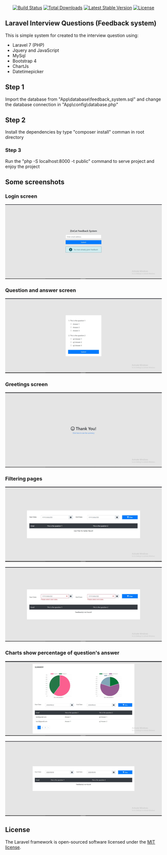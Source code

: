 <p align="center">
<a href="https://travis-ci.org/laravel/framework"><img src="https://travis-ci.org/laravel/framework.svg" alt="Build Status"></a>
<a href="https://packagist.org/packages/laravel/framework"><img src="https://poser.pugx.org/laravel/framework/d/total.svg" alt="Total Downloads"></a>
<a href="https://packagist.org/packages/laravel/framework"><img src="https://poser.pugx.org/laravel/framework/v/stable.svg" alt="Latest Stable Version"></a>
<a href="https://packagist.org/packages/laravel/framework"><img src="https://poser.pugx.org/laravel/framework/license.svg" alt="License"></a>
</p>

## Laravel Interview Questions (Feedback system)

This is simple system for created to the interview question using:

-   Laravel 7 (PHP)
-   Jquery and JavaScript
-   MySql
-   Bootstrap 4
-   ChartJs
-   Datetimepicker

## Step 1

Import the database from "App\database\feedback_system.sql" and change the database connection in "App\config\database.php"

## Step 2

Install the dependencies by type "composer install" comman in root directory

### Step 3

Run the "php -S localhost:8000 -t public" command to serve project and enjoy the project

## Some screenshots

### Login screen

![image](https://raw.githubusercontent.com/lahirudilshan/laravel_practical_interview/master/Screenshots/screen-1.JPG)

### Question and answer screen

![image](https://raw.githubusercontent.com/lahirudilshan/laravel_practical_interview/master/Screenshots/screen-2.JPG)

### Greetings screen

![image](https://raw.githubusercontent.com/lahirudilshan/laravel_practical_interview/master/Screenshots/screen-3.JPG)

### Filtering pages

![image](https://raw.githubusercontent.com/lahirudilshan/laravel_practical_interview/master/Screenshots/screen-4.JPG)

![image](https://raw.githubusercontent.com/lahirudilshan/laravel_practical_interview/master/Screenshots/screen-5.JPG)

### Charts show percentage of question's answer

![image](https://raw.githubusercontent.com/lahirudilshan/laravel_practical_interview/master/Screenshots/screen-6.JPG)

![image](https://raw.githubusercontent.com/lahirudilshan/laravel_practical_interview/master/Screenshots/screen-7.JPG)

## License

The Laravel framework is open-sourced software licensed under the [MIT license](https://opensource.org/licenses/MIT).
